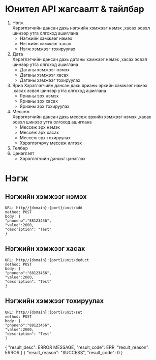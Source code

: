 # Юнител API жагсаалт & тайлбар
1. Нэгж   
   Хэрэглэгчийн дансан дахь нэгжийн хэмжээг  нэмэх ,хасах эсвэл шинээр утга олгоход ашиглана 
	* Нэгжийн хэмжээг нэмэх
	* Нэгжийн хэмжээг хасах
	* Нэгж хэмжээг тохируулах 
2. Дата  
   Хэрэглэгчийн дансан дахь датаны хэмжээг  нэмэх ,хасах эсвэл шинээр утга олгоход ашиглана 
	* Датаны хэмжээг нэмэх
	* Датаны хэмжээг хасах
	* Датаны хэмжээг тохируулах 
3. Яриа 
   Хэрэглэгчийн дансан дахь ярианы эрхийн  хэмжээг  нэмэх ,хасах эсвэл шинээр утга олгоход ашиглана 
	* Ярианы эрх нэмэх
	* Ярианы эрх хасах
	* Ярианы эрх тохируулах 
4. Мессеж  
   Хэрэглэгчийн дансан дахь мессеж эрхийн  хэмжээг  нэмэх ,хасах эсвэл шинээр утга олгоход ашиглана 
	* Мессеж эрх нэмэх
	* Мессеж эрх хасах
	* Мессеж эрх тохируулах 
	* Хэрэглэгчрүү мессеж илгээх
5. Төлбөр  
6. Цэнэглэлт  
	* Хэрэглэгчийн дансыг цэнэглэх 

# Нэгж
## Нэгжийн хэмжээг нэмэх
	URL: http//{domain}:{port}/unit/add
	method: POST
	body: {
 	"phoneno":"88123456",
  	"value":2000,
  	"description": "Test"
	}
## Нэгжийн хэмжээг хасах
	URL: http//{domain}:{port}/unit/deduct
	method: POST
	body: {
 	"phoneno":"88123456",
  	"value":2000,
  	"description": "Test"
	}
## Нэгжийн хэмжээг тохируулах
	URL: http//{domain}:{port}/unit/set
	method: POST
	body: {
 	"phoneno":"88123456",
  	"value":2000,
  	"description": "Test"
	}
	
{ "result_desc": ERROR MESSAGE, "result_code": ERR, "result_reason": ERROR }
{ "result_reason": "SUCCESS", "result_code": 0 }
